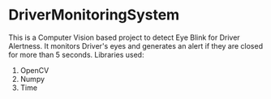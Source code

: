 # DriverMonitoringSystem

This is a Computer Vision based project to detect Eye Blink for Driver Alertness.
It monitors Driver's eyes and generates an alert if they are closed for more than 5 seconds.
Libraries used:
1. OpenCV
2. Numpy
3. Time

